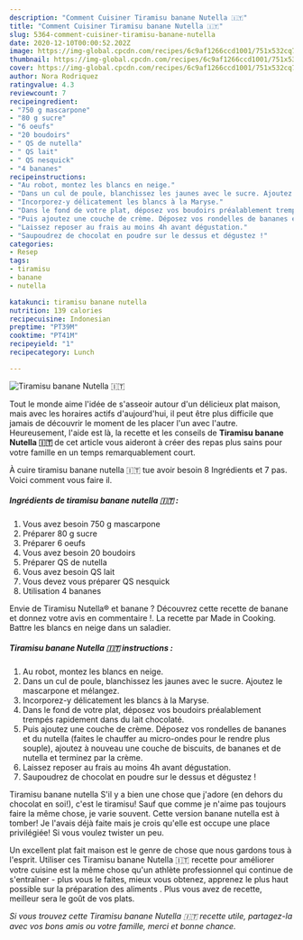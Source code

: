 ```yaml
---
description: "Comment Cuisiner Tiramisu banane Nutella 🇮🇹"
title: "Comment Cuisiner Tiramisu banane Nutella 🇮🇹"
slug: 5364-comment-cuisiner-tiramisu-banane-nutella
date: 2020-12-10T00:00:52.202Z
image: https://img-global.cpcdn.com/recipes/6c9af1266ccd1001/751x532cq70/tiramisu-banane-nutella-🇮🇹-photo-principale-de-la-recette.jpg
thumbnail: https://img-global.cpcdn.com/recipes/6c9af1266ccd1001/751x532cq70/tiramisu-banane-nutella-🇮🇹-photo-principale-de-la-recette.jpg
cover: https://img-global.cpcdn.com/recipes/6c9af1266ccd1001/751x532cq70/tiramisu-banane-nutella-🇮🇹-photo-principale-de-la-recette.jpg
author: Nora Rodriquez
ratingvalue: 4.3
reviewcount: 7
recipeingredient:
- "750 g mascarpone"
- "80 g sucre"
- "6 oeufs"
- "20 boudoirs"
- " QS de nutella"
- " QS lait"
- " QS nesquick"
- "4 bananes"
recipeinstructions:
- "Au robot, montez les blancs en neige."
- "Dans un cul de poule, blanchissez les jaunes avec le sucre. Ajoutez le mascarpone et mélangez."
- "Incorporez-y délicatement les blancs à la Maryse."
- "Dans le fond de votre plat, déposez vos boudoirs préalablement trempés rapidement dans du lait chocolaté."
- "Puis ajoutez une couche de crème. Déposez vos rondelles de bananes et du nutella (faites le chauffer au micro-ondes pour le rendre plus souple), ajoutez à nouveau une couche de biscuits, de bananes et de nutella et terminez par la crème."
- "Laissez reposer au frais au moins 4h avant dégustation."
- "Saupoudrez de chocolat en poudre sur le dessus et dégustez !"
categories:
- Resep
tags:
- tiramisu
- banane
- nutella

katakunci: tiramisu banane nutella 
nutrition: 139 calories
recipecuisine: Indonesian
preptime: "PT39M"
cooktime: "PT41M"
recipeyield: "1"
recipecategory: Lunch

---
```



![Tiramisu banane Nutella 🇮🇹](https://img-global.cpcdn.com/recipes/6c9af1266ccd1001/751x532cq70/tiramisu-banane-nutella-🇮🇹-photo-principale-de-la-recette.jpg)

Tout le monde aime l'idée de s'asseoir autour d'un délicieux plat maison, mais avec les horaires actifs d'aujourd'hui, il peut être plus difficile que jamais de découvrir le moment de les placer l'un avec l'autre. Heureusement, l'aide est là, la recette et les conseils de <strong> Tiramisu banane Nutella 🇮🇹 </strong> de cet article vous aideront à créer des repas plus sains pour votre famille en un temps remarquablement court.

<!--inarticleads1-->

À cuire tiramisu banane nutella 🇮🇹 tue avoir besoin 8 Ingrédients et 7 pas. Voici comment vous faire il.

##### Ingrédients de tiramisu banane nutella 🇮🇹 :

1. Vous avez besoin 750 g mascarpone
1. Préparer 80 g sucre
1. Préparer 6 oeufs
1. Vous avez besoin 20 boudoirs
1. Préparer  QS de nutella
1. Vous avez besoin  QS lait
1. Vous devez vous préparer  QS nesquick
1. Utilisation 4 bananes


Envie de Tiramisu Nutella® et banane ? Découvrez cette recette de banane et donnez votre avis en commentaire !. La recette par Made in Cooking. Battre les blancs en neige dans un saladier. 

<!--inarticleads2-->

##### Tiramisu banane Nutella 🇮🇹 instructions :

1. Au robot, montez les blancs en neige.
1. Dans un cul de poule, blanchissez les jaunes avec le sucre. Ajoutez le mascarpone et mélangez.
1. Incorporez-y délicatement les blancs à la Maryse.
1. Dans le fond de votre plat, déposez vos boudoirs préalablement trempés rapidement dans du lait chocolaté.
1. Puis ajoutez une couche de crème. Déposez vos rondelles de bananes et du nutella (faites le chauffer au micro-ondes pour le rendre plus souple), ajoutez à nouveau une couche de biscuits, de bananes et de nutella et terminez par la crème.
1. Laissez reposer au frais au moins 4h avant dégustation.
1. Saupoudrez de chocolat en poudre sur le dessus et dégustez !


Tiramisu banane nutella S&#39;il y a bien une chose que j&#39;adore (en dehors du chocolat en soi!), c&#39;est le tiramisu! Sauf que comme je n&#39;aime pas toujours faire la même chose, je varie souvent. Cette version banane nutella est à tomber! Je l&#39;avais déjà faite mais je crois qu&#39;elle est occupe une place privilégiée! Si vous voulez twister un peu. 

<!--inarticleads1-->

<p>
Un excellent plat fait maison est le genre de chose que nous gardons tous à l'esprit. Utiliser ces Tiramisu banane Nutella 🇮🇹 recette pour améliorer votre cuisine est la même chose qu'un athlète professionnel qui continue de s'entraîner - plus vous le faites, mieux vous obtenez, apprenez le plus haut possible sur la préparation des aliments . Plus vous avez de recette, meilleur sera le goût de vos plats.
</p>

<p>
<i>Si vous trouvez cette Tiramisu banane Nutella 🇮🇹 recette utile, partagez-la avec vos bons amis ou votre famille, merci et bonne chance.</i>
</p>
